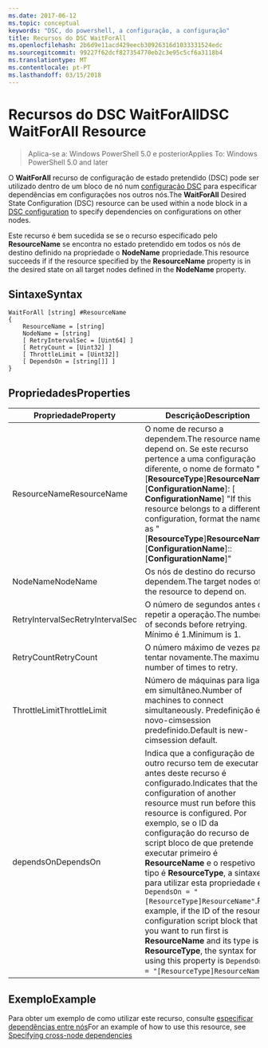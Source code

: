 ```yaml
---
ms.date: 2017-06-12
ms.topic: conceptual
keywords: "DSC, do powershell, a configuração, a configuração"
title: Recursos do DSC WaitForAll
ms.openlocfilehash: 2b6d9e11acd429eecb30926316d1033331524edc
ms.sourcegitcommit: 99227f62dcf827354770eb2c3e95c5cf6a3118b4
ms.translationtype: MT
ms.contentlocale: pt-PT
ms.lasthandoff: 03/15/2018
---
```

# <a name="dsc-waitforall-resource"></a><span data-ttu-id="cc431-103">Recursos do DSC WaitForAll</span><span class="sxs-lookup"><span data-stu-id="cc431-103">DSC WaitForAll Resource</span></span>

> <span data-ttu-id="cc431-104">Aplica-se a: Windows PowerShell 5.0 e posterior</span><span class="sxs-lookup"><span data-stu-id="cc431-104">Applies To: Windows PowerShell 5.0 and later</span></span>

<span data-ttu-id="cc431-105">O **WaitForAll** recurso de configuração de estado pretendido (DSC) pode ser utilizado dentro de um bloco de nó num [configuração DSC](configurations.md) para especificar dependências em configurações nos outros nós.</span><span class="sxs-lookup"><span data-stu-id="cc431-105">The **WaitForAll** Desired State Configuration (DSC) resource can be used within a node block in a [DSC configuration](configurations.md) to specify dependencies on configurations on other nodes.</span></span>

<span data-ttu-id="cc431-106">Este recurso é bem sucedida se se o recurso especificado pelo **ResourceName** se encontra no estado pretendido em todos os nós de destino definido na propriedade o **NodeName** propriedade.</span><span class="sxs-lookup"><span data-stu-id="cc431-106">This resource succeeds if if the resource specified by the **ResourceName** property is in the desired state on all target nodes defined in the **NodeName** property.</span></span>


## <a name="syntax"></a><span data-ttu-id="cc431-107">Sintaxe</span><span class="sxs-lookup"><span data-stu-id="cc431-107">Syntax</span></span>

```
WaitForAll [string] #ResourceName
{
    ResourceName = [string]
    NodeName = [string]
    [ RetryIntervalSec = [Uint64] ]
    [ RetryCount = [Uint32] ] 
    [ ThrottleLimit = [Uint32]]
    [ DependsOn = [string[]] ]
}
```

## <a name="properties"></a><span data-ttu-id="cc431-108">Propriedades</span><span class="sxs-lookup"><span data-stu-id="cc431-108">Properties</span></span>

|  <span data-ttu-id="cc431-109">Propriedade</span><span class="sxs-lookup"><span data-stu-id="cc431-109">Property</span></span>  |  <span data-ttu-id="cc431-110">Descrição</span><span class="sxs-lookup"><span data-stu-id="cc431-110">Description</span></span>   | 
|---|---| 
| <span data-ttu-id="cc431-111">ResourceName</span><span class="sxs-lookup"><span data-stu-id="cc431-111">ResourceName</span></span>| <span data-ttu-id="cc431-112">O nome de recurso a dependem.</span><span class="sxs-lookup"><span data-stu-id="cc431-112">The resource name to depend on.</span></span> <span data-ttu-id="cc431-113">Se este recurso pertence a uma configuração diferente, o nome de formato "[__ResourceType__]__ResourceName__:: [__ConfigurationName__]: [ __ConfigurationName__] "</span><span class="sxs-lookup"><span data-stu-id="cc431-113">If this resource belongs to a different configuration, format the name as "[__ResourceType__]__ResourceName__::[__ConfigurationName__]::[__ConfigurationName__]"</span></span>| 
| <span data-ttu-id="cc431-114">NodeName</span><span class="sxs-lookup"><span data-stu-id="cc431-114">NodeName</span></span>| <span data-ttu-id="cc431-115">Os nós de destino do recurso dependem.</span><span class="sxs-lookup"><span data-stu-id="cc431-115">The target nodes of the resource to depend on.</span></span>| 
| <span data-ttu-id="cc431-116">RetryIntervalSec</span><span class="sxs-lookup"><span data-stu-id="cc431-116">RetryIntervalSec</span></span>| <span data-ttu-id="cc431-117">O número de segundos antes de repetir a operação.</span><span class="sxs-lookup"><span data-stu-id="cc431-117">The number of seconds before retrying.</span></span> <span data-ttu-id="cc431-118">Mínimo é 1.</span><span class="sxs-lookup"><span data-stu-id="cc431-118">Minimum is 1.</span></span>| 
| <span data-ttu-id="cc431-119">RetryCount</span><span class="sxs-lookup"><span data-stu-id="cc431-119">RetryCount</span></span>| <span data-ttu-id="cc431-120">O número máximo de vezes para tentar novamente.</span><span class="sxs-lookup"><span data-stu-id="cc431-120">The maximum number of times to retry.</span></span>| 
| <span data-ttu-id="cc431-121">ThrottleLimit</span><span class="sxs-lookup"><span data-stu-id="cc431-121">ThrottleLimit</span></span>| <span data-ttu-id="cc431-122">Número de máquinas para ligar em simultâneo.</span><span class="sxs-lookup"><span data-stu-id="cc431-122">Number of machines to connect simultaneously.</span></span> <span data-ttu-id="cc431-123">Predefinição é novo-cimsession predefinido.</span><span class="sxs-lookup"><span data-stu-id="cc431-123">Default is new-cimsession default.</span></span>| 
| <span data-ttu-id="cc431-124">dependsOn</span><span class="sxs-lookup"><span data-stu-id="cc431-124">DependsOn</span></span> | <span data-ttu-id="cc431-125">Indica que a configuração de outro recurso tem de executar antes deste recurso é configurado.</span><span class="sxs-lookup"><span data-stu-id="cc431-125">Indicates that the configuration of another resource must run before this resource is configured.</span></span> <span data-ttu-id="cc431-126">Por exemplo, se o ID da configuração do recurso de script bloco de que pretende executar primeiro é __ResourceName__ e o respetivo tipo é __ResourceType__, a sintaxe para utilizar esta propriedade é `DependsOn = "[ResourceType]ResourceName"`.</span><span class="sxs-lookup"><span data-stu-id="cc431-126">For example, if the ID of the resource configuration script block that you want to run first is __ResourceName__ and its type is __ResourceType__, the syntax for using this property is `DependsOn = "[ResourceType]ResourceName"`.</span></span>|


## <a name="example"></a><span data-ttu-id="cc431-127">Exemplo</span><span class="sxs-lookup"><span data-stu-id="cc431-127">Example</span></span>

<span data-ttu-id="cc431-128">Para obter um exemplo de como utilizar este recurso, consulte [especificar dependências entre nós](crossNodeDependencies.md)</span><span class="sxs-lookup"><span data-stu-id="cc431-128">For an example of how to use this resource, see [Specifying cross-node dependencies](crossNodeDependencies.md)</span></span>

